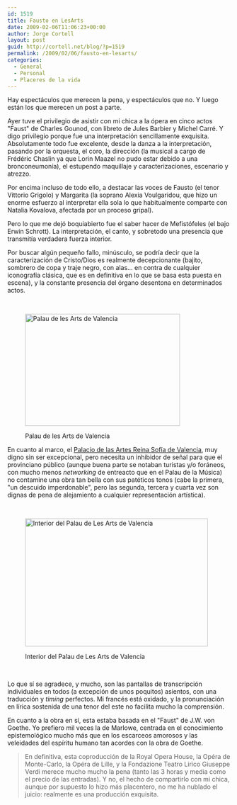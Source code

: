 ```yaml
---
id: 1519
title: Fausto en LesArts
date: 2009-02-06T11:06:23+00:00
author: Jorge Cortell
layout: post
guid: http://cortell.net/blog/?p=1519
permalink: /2009/02/06/fausto-en-lesarts/
categories:
  - General
  - Personal
  - Placeres de la vida
---
```

Hay espectáculos que merecen la pena, y espectáculos que no. Y luego están los que merecen un post a parte.

Ayer tuve el privilegio de asistir con mi chica a la ópera en cinco actos "Faust" de Charles Gounod, con libreto de Jules Barbier y Michel Carré. Y digo privilegio porque fue una interpretación sencillamente exquisita. Absolutamente todo fue excelente, desde la danza a la interpretación, pasando por la orquesta, el coro, la dirección (la musical a cargo de Frédéric Chaslin ya que Lorin Maazel no pudo estar debido a una bronconeumonía), el estupendo maquillaje y caracterizaciones, escenario y atrezzo.

Por encima incluso de todo ello, a destacar las voces de Fausto (el tenor Vittorio Grigolo) y Margarita (la soprano Alexia Voulgaridou, que hizo un enorme esfuerzo al interpretar ella sola lo que habitualmente comparte con Natalia Kovalova, afectada por un proceso gripal).

Pero lo que me dejó boquiabierto fue el saber hacer de Mefistófeles (el bajo Erwin Schrott). La interpretación, el canto, y sobretodo una presencia que transmitía verdadera fuerza interior.

Por buscar algún pequeño fallo, minúsculo, se podría decir que la caracterización de Cristo/Dios es realmente decepcionante (bajito, sombrero de copa y traje negro, con alas... en contra de cualquier iconografía clásica, que es en definitiva en lo que se basa esta puesta en escena), y la constante presencia del órgano desentona en determinados actos.

 <figure style="width: 350px" class="wp-caption alignnone">

[<img class=" " title="Palau de les Arts de Valencia" src="http://farm3.static.flickr.com/2223/2364805044_de1697163a.jpg?v=0" alt="Palau de les Arts de Valencia" width="350" height="253" />](http://www.flickr.com/photos/8359402@N05/2364805044)<figcaption class="wp-caption-text">Palau de les Arts de Valencia</figcaption></figure> 

En cuanto al marco, el <a title="http://www.lesarts.com/" href="http://www.lesarts.com/" target="_blank">Palacio de las Artes Reina Sofía de Valencia</a>, muy digno sin ser excepcional, pero necesita un inhibidor de señal para que el provinciano público (aunque buena parte se notaban turistas y/o foráneos, con mucho menos _networking_ de entreacto que en el Palau de la Música) no contamine una obra tan bella con sus patéticos tonos (cabe la primera, "un descuido imperdonable", pero las segunda, tercera y cuarta vez son dignas de pena de alejamiento a cualquier representación artística).

 <figure style="width: 413px" class="wp-caption alignnone">

[<img class=" " title="Interior del Palau de Les Arts de Valencia" src="http://agaudi.files.wordpress.com/2008/07/palau-de-les-arts-valencia_1.jpg" alt="Interior del Palau de Les Arts de Valencia" width="413" height="289" />](http://www.yeeeeee.com/2008/07/25/theatre-interiors-from-around-the-world-24-pics/)<figcaption class="wp-caption-text">Interior del Palau de Les Arts de Valencia</figcaption></figure> 

 

Lo que sí se agradece, y mucho, son las pantallas de transcripción individuales en todos (a excepción de unos poquitos) asientos, con una traducción y _timing_ perfectos. Mi francés está oxidado, y la pronunciación en lírica sostenida de una tenor del este no facilita mucho la comprensión.

En cuanto a la obra en sí, esta estaba basada en el "Faust" de J.W. von Goethe. Yo prefiero mil veces la de Marlowe, centrada en el conocimiento epistemológico mucho más que en los escarceos amorosos y las veleidades del espíritu humano tan acordes con la obra de Goethe.

> En definitiva, esta coproducción de la Royal Opera House, la Opéra de Monte-Carlo, la Opéra de Lille, y la Fondazione Teatro Lirico Giuseppe Verdi merece mucho mucho la pena (tanto las 3 horas y media como el precio de las entradas). Y no, el hecho de compartirlo con mi chica, aunque por supuesto lo hizo más placentero, no me ha nublado el juicio: realmente es una producción exquisita. 